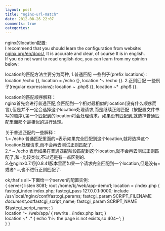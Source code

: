```yaml
---
layout: post
title: "nginx-url-match"
date: 2012-08-26 22:07
comments: true
categories: 
---
```

nginx的location配置:<br/>
I recommend that you should learn the configuration from website: <a href="http://nginx.org/en/docs/http/ngx_core_module.html#location">nginx.org/en/docs/</a>,
  It is accurate and clear, of course It is in english.<br/>
If you do not want to read english doc, you can learn from my opinion below:
<!-- more -->
location的匹配方法主要分为两种,
    1.普通匹配
      一些列子(prefix locations)：
      location /echo {},
      location = /echo {},
      location ^~ /echo {}.
    2.正则匹配
      一些例子(regular expressions):
      location ~ \.php$ {},
      location ~* \.php$ {}.

location的匹配顺序解释：<br/>
nginx首先会进行普通匹配,会匹配到一个相对最相似的location(没有什么顺序而言),但是并不一定会选择这个location处理请求,而是继续正则匹配（按配置文件书写的顺序),第一个匹配到的location将会处理请求，如果没有匹配到,就选择普通匹配里面那个最相似的进行处理。

关于普通匹配的一些解释：<br/>
1.= /echo 普通匹配里面的=表示如果完全匹配到这个location,就将选择这个location处理请求,而不会再去测试正则匹配了.<br/>
2.^ ~ /echo 表示如果在普通匹配阶段匹配到这个location,就不会再去测试正则匹配了,和=比较类似,不过还是有一点区别的.<br/>
3.在nginx0.7.1到0.8.41版本里面如果一个请求完全匹配到一个location,但是没有=或者^ ~,也不进行正则匹配了.<br/>

ok,that's all~下面给一个server的配置实例:<br/>
{
    server{
        listen 8081;
        root /home/bj/web/app-demo1;
        location = /index.php {
            fastcgi_index index.php;
            fastcgi_pass 127.0.0.1:9000;
            include /usr/local/nginx/conf/fastcgi_params;
            fastcgi_param SCRIPT_FILENAME $document_root$fastcgi_script_name;
            fastcgi_param SCRIPT_NAME $fastcgi_script_name;
        }   
        location ^~ /web/app/ {
            rewrite . /index.php last;
        }   
        location ~* .* {
            echo 'hi~ the page is not exists,so 404~';
        }   
    }
}

